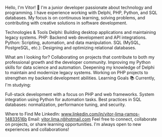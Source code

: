 Hello, I'm Vitor! 👋
I'm a junior developer passionate about technology and programming. I have experience working with Delphi, PHP, Python, and SQL databases. My focus is on continuous learning, solving problems, and contributing with creative solutions in software development.

Technologies & Tools
Delphi: Building desktop applications and maintaining legacy systems.
PHP: Backend web development and API integrations.
Python: Scripting, automation, and data manipulation.
SQL (MySQL, PostgreSQL, etc.): Designing and optimizing relational databases.

What am I looking for?
Collaborating on projects that contribute to both my professional growth and the developer community.
Improving my Python skills for data science and automation.
Deepening my knowledge of Delphi to maintain and modernize legacy systems.
Working on PHP projects to strengthen my backend development abilities.
Learning Goals 📚
Currently, I'm studying:

Full-stack development with a focus on PHP and web frameworks.
System integration using Python for automation tasks.
Best practices in SQL databases: normalization, performance tuning, and security.

Where to Find Me
LinkedIn: www.linkedin.com/in/vitor-lima-ramos-14833516b
Email: vitor.lima.r@hotmail.com
Feel free to connect, collaborate on projects, or share learning opportunities. I'm always open to new experiences and collaborations!
